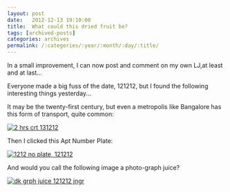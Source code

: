 ```yaml
---
layout: post
date:	2012-12-13 19:10:00
title:  What could this dried fruit be?
tags: [archived-posts]
categories: archives
permalink: /:categories/:year/:month/:day/:title/
---
```

In a small improvement, I can now post and comment on my own LJ,at least and at last...

Everyone made a big fuss of the date, 121212, but I found the following interesting things yesterday...

It may be the twenty-first century, but even a metropolis like Bangalore has this form of transport, quite common:

<a href="http://s1264.photobucket.com/albums/jj483/mnypx/?action=view&amp;current=DSC06822.jpg" target="_blank"><img src="http://i1264.photobucket.com/albums/jj483/mnypx/DSC06822.jpg" border="0" alt="2 hrs crt  131212"></a>

Then I clicked this Apt Number Plate:

<a href="http://s1264.photobucket.com/albums/jj483/mnypx/?action=view&amp;current=DSC06828.jpg" target="_blank"><img src="http://i1264.photobucket.com/albums/jj483/mnypx/DSC06828.jpg" border="0" alt="1212 no plate, 121212"></a>

And would you call the following image a photo-graph juice?

<a href="http://s1264.photobucket.com/albums/jj483/mnypx/?action=view&amp;current=DSC06825.jpg" target="_blank"><img src="http://i1264.photobucket.com/albums/jj483/mnypx/DSC06825.jpg" border="0" alt="dk grph juice 121212 jngr"></a>
